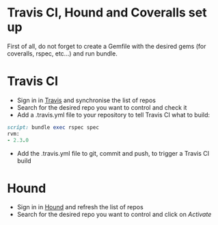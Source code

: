 Travis CI, Hound and Coveralls set up
=====================================

First of all, do not forget to create a Gemfile with the desired gems (for coveralls, rspec, etc...) and run bundle.

# Travis CI
* Sign in in [Travis](https://travis-ci.org/profile/omajul85) and synchronise the list of repos
* Search for the desired repo you want to control and check it
* Add a .travis.yml file to your repository to tell Travis CI what to build:

```ruby
script: bundle exec rspec spec
rvm:
- 2.3.0
```
* Add the .travis.yml file to git, commit and push, to trigger a Travis CI build


# Hound
* Sign in in [Hound](https://houndci.com/repos) and refresh the list of repos
* Search for the desired repo you want to control and click on *Activate*